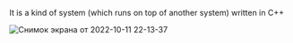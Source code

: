 It is a kind of system (which runs on top of another system) written in C++

![Снимок экрана от 2022-10-11 22-13-37](https://user-images.githubusercontent.com/92634754/195189880-16706e05-a88b-4109-8aa3-9e66194d8ec4.png)
